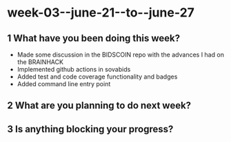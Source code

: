 # week-03--june-21--to--june-27

## 1 What have you been doing this week?

- Made some discussion in the BIDSCOIN repo with the advances I had on the BRAINHACK
- Implemented github actions in sovabids
- Added test and code coverage functionality and badges
- Added command line entry point

## 2 What are you planning to do next week?

## 3 Is anything blocking your progress?
